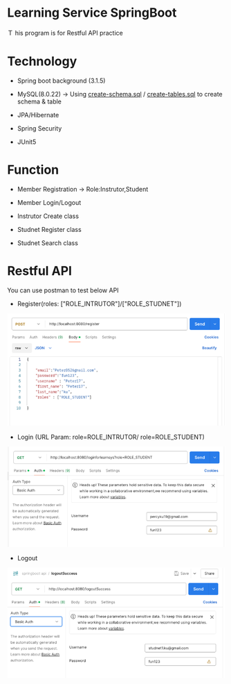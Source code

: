 # Learning Service SpringBoot

Ｔ his program is for Restful API practice

# Technology

- Spring boot background (3.1.5)
- MySQL(8.0.22) -> Using [create-schema.sql](https://github.com/percyku/learning-server-springboot/blob/master/create-schema.sql) / [create-tables.sql](https://github.com/percyku/learning-server-springboot/blob/master/create-tables.sql) to create schema & table

- JPA/Hibernate
- Spring Security

- JUnit5

# Function

- Member Registration -> Role:Instrutor,Student
- Member Login/Logout

- Instrutor Create class
- Studnet Register class

- Studnet Search class

# Restful API

You can use postman to test below API

- Register(roles: ["ROLE_INTRUTOR"]/["ROLE_STUDNET"])

[<img src="images/Register.png">](https://github.com/percyku/learning-server-springboot/blob/master/images/Register.png)

- Login (URL Param: role=ROLE_INTRUTOR/ role=ROLE_STUDENT)

[<img src="images/Login.png">](https://github.com/percyku/learning-server-springboot/blob/master/images/Login.png)

- Logout

[<img src="images/Logout.png">](https://github.com/percyku/learning-server-springboot/blob/master/imags/Logout.png)
